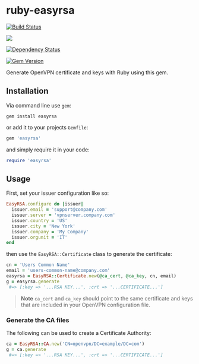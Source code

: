 # ruby-easyrsa
[![Build Status](https://travis-ci.org/mikemackintosh/ruby-easyrsa.svg)](https://travis-ci.org/mikemackintosh/ruby-easyrsa)

[![](http://ruby-gem-downloads-badge.herokuapp.com/easyrsa?type=total)](https://rubygems.org/gems/easyrsa)

[![Dependency Status](https://gemnasium.com/mikemackintosh/ruby-easyrsa.svg)](https://gemnasium.com/mikemackintosh/ruby-easyrsa)

[![Gem Version](https://badge.fury.io/rb/easyrsa.svg)](https://rubygems.org/gems/easyrsa)


Generate OpenVPN certificate and keys with Ruby using this gem.

## Installation

Via command line use `gem`:

```shell
gem install easyrsa
```

or add it to your projects `Gemfile`:
```ruby
gem 'easyrsa'
```

and simply require it in your code:

```ruby
require 'easyrsa'
```

## Usage

First, set your issuer configuration like so:

```ruby
EasyRSA.configure do |issuer|
  issuer.email = 'support@company.com'
  issuer.server = 'vpnserver.company.com'
  issuer.country = 'US'
  issuer.city = 'New York'
  issuer.company = 'My Company'
  issuer.orgunit = 'IT'
end
```

then use the `EasyRSA::Certificate` class to generate the certificate:

```ruby
cn = 'Users Common Name'
email = 'users-common-name@company.com'
easyrsa = EasyRSA::Certificate.new(@ca_cert, @ca_key, cn, email)
g = easyrsa.generate
 #=> [:key => '...RSA KEY...', :crt => '...CERTIFICATE...']
```

>**Note** `ca_cert` and `ca_key` should point to the same certificate and keys that are included in your OpenVPN configuration file.

### Generate the CA files

The following can be used to create a Certificate Authority:

```ruby
ca = EasyRSA::CA.new('CN=openvpn/DC=example/DC=com')
g = ca.generate
 #=> [:key => '...RSA KEY...', :crt => '...CERTIFICATE...']
```